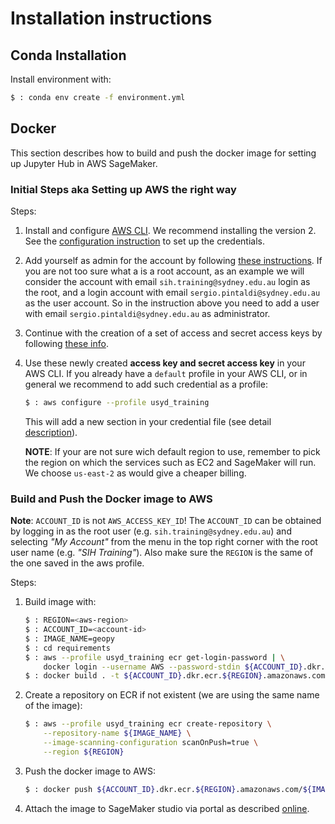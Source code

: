 # Installation instructions

## Conda Installation

Install environment with:

```bash
$ : conda env create -f environment.yml
```

## Docker

This section describes how to build and push the docker image for setting up Jupyter Hub in AWS SageMaker.

### Initial Steps aka Setting up AWS the right way

Steps:

1. Install and configure [AWS CLI](https://docs.aws.amazon.com/cli/latest/userguide/cli-chap-install.html). We recommend installing the version 2. See the [configuration instruction](https://docs.aws.amazon.com/cli/latest/userguide/cli-chap-configure.html) to set up the credentials.

2. Add yourself as admin for the account by following [these instructions](https://docs.aws.amazon.com/IAM/latest/UserGuide/getting-started_create-admin-group.html). If you are not too sure what a is a root account, as an example we will consider the account with email `sih.training@sydney.edu.au` login as the root, and a login account with email `sergio.pintaldi@sydney.edu.au` as the user account. So in the instruction above you need to add a user with email `sergio.pintaldi@sydney.edu.au` as administrator.

3. Continue with the creation of a set of access and secret access keys by following [these info](https://docs.aws.amazon.com/cli/latest/userguide/cli-configure-quickstart.html#cli-configure-quickstart-creds).

4. Use these newly created __access key and secret access key__ in your AWS CLI. If you already have a `default` profile in your AWS CLI, or in general we recommend to add such credential as a profile:

    ```bash
    $ : aws configure --profile usyd_training
    ```
    This will add a new section in your credential file (see detail [description](https://docs.aws.amazon.com/cli/latest/userguide/cli-configure-profiles.html)).

    __NOTE__: If your are not sure wich default region to use, remember to pick the region on which the services such as EC2 and SageMaker will run. We choose `us-east-2` as would give a cheaper billing.

### Build and Push the Docker image to AWS

__Note__: `ACCOUNT_ID` is not `AWS_ACCESS_KEY_ID`! The `ACCOUNT_ID` can be obtained by logging in as the root user (e.g. `sih.training@sydney.edu.au`) and selecting _"My Account"_ from the menu in the top right corner with the root user name (e.g. _"SIH Training"_).
    Also make sure the `REGION` is the same of the one saved in the aws profile.

Steps:

1. Build image with:
    ```bash
    $ : REGION=<aws-region>
    $ : ACCOUNT_ID=<account-id>
    $ : IMAGE_NAME=geopy
    $ : cd requirements
    $ : aws --profile usyd_training ecr get-login-password | \
        docker login --username AWS --password-stdin ${ACCOUNT_ID}.dkr.ecr.${REGION}.amazonaws.com
    $ : docker build . -t ${ACCOUNT_ID}.dkr.ecr.${REGION}.amazonaws.com/${IMAGE_NAME}:latest
    ```

2. Create a repository on ECR if not existent (we are using the same name of the image):
    ```bash
    $ : aws --profile usyd_training ecr create-repository \
        --repository-name ${IMAGE_NAME} \
        --image-scanning-configuration scanOnPush=true \
        --region ${REGION}
    ```

3. Push the docker image to AWS:
    ```bash
    $ : docker push ${ACCOUNT_ID}.dkr.ecr.${REGION}.amazonaws.com/${IMAGE_NAME}:latest
    ```

4. Attach the image to SageMaker studio via portal as described [online](https://docs.aws.amazon.com/sagemaker/latest/dg/studio-byoi-attach.html?icmpid=docs_sagemaker_console_studio).
